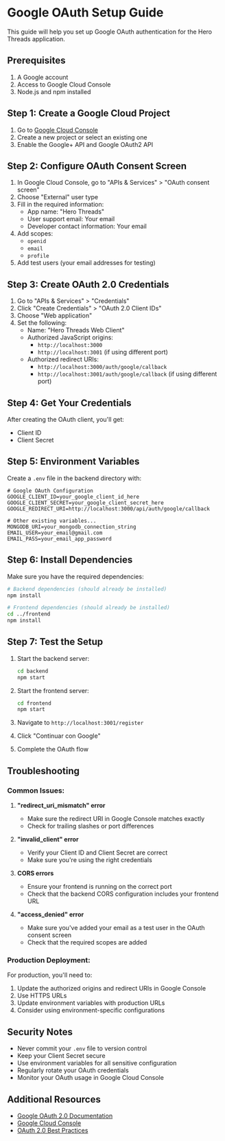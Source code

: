# Google OAuth Setup Guide

This guide will help you set up Google OAuth authentication for the Hero Threads application.

## Prerequisites

1. A Google account
2. Access to Google Cloud Console
3. Node.js and npm installed

## Step 1: Create a Google Cloud Project

1. Go to [Google Cloud Console](https://console.cloud.google.com/)
2. Create a new project or select an existing one
3. Enable the Google+ API and Google OAuth2 API

## Step 2: Configure OAuth Consent Screen

1. In Google Cloud Console, go to "APIs & Services" > "OAuth consent screen"
2. Choose "External" user type
3. Fill in the required information:
   - App name: "Hero Threads"
   - User support email: Your email
   - Developer contact information: Your email
4. Add scopes:
   - `openid`
   - `email`
   - `profile`
5. Add test users (your email addresses for testing)

## Step 3: Create OAuth 2.0 Credentials

1. Go to "APIs & Services" > "Credentials"
2. Click "Create Credentials" > "OAuth 2.0 Client IDs"
3. Choose "Web application"
4. Set the following:
   - Name: "Hero Threads Web Client"
   - Authorized JavaScript origins:
     - `http://localhost:3000`
     - `http://localhost:3001` (if using different port)
   - Authorized redirect URIs:
     - `http://localhost:3000/auth/google/callback`
     - `http://localhost:3001/auth/google/callback` (if using different port)

## Step 4: Get Your Credentials

After creating the OAuth client, you'll get:
- Client ID
- Client Secret

## Step 5: Environment Variables

Create a `.env` file in the backend directory with:

```env
# Google OAuth Configuration
GOOGLE_CLIENT_ID=your_google_client_id_here
GOOGLE_CLIENT_SECRET=your_google_client_secret_here
GOOGLE_REDIRECT_URI=http://localhost:3000/api/auth/google/callback

# Other existing variables...
MONGODB_URI=your_mongodb_connection_string
EMAIL_USER=your_email@gmail.com
EMAIL_PASS=your_email_app_password
```

## Step 6: Install Dependencies

Make sure you have the required dependencies:

```bash
# Backend dependencies (should already be installed)
npm install

# Frontend dependencies (should already be installed)
cd ../frontend
npm install
```

## Step 7: Test the Setup

1. Start the backend server:
   ```bash
   cd backend
   npm start
   ```

2. Start the frontend server:
   ```bash
   cd frontend
   npm start
   ```

3. Navigate to `http://localhost:3001/register`
4. Click "Continuar con Google"
5. Complete the OAuth flow

## Troubleshooting

### Common Issues:

1. **"redirect_uri_mismatch" error**
   - Make sure the redirect URI in Google Console matches exactly
   - Check for trailing slashes or port differences

2. **"invalid_client" error**
   - Verify your Client ID and Client Secret are correct
   - Make sure you're using the right credentials

3. **CORS errors**
   - Ensure your frontend is running on the correct port
   - Check that the backend CORS configuration includes your frontend URL

4. **"access_denied" error**
   - Make sure you've added your email as a test user in the OAuth consent screen
   - Check that the required scopes are added

### Production Deployment:

For production, you'll need to:

1. Update the authorized origins and redirect URIs in Google Console
2. Use HTTPS URLs
3. Update environment variables with production URLs
4. Consider using environment-specific configurations

## Security Notes

- Never commit your `.env` file to version control
- Keep your Client Secret secure
- Use environment variables for all sensitive configuration
- Regularly rotate your OAuth credentials
- Monitor your OAuth usage in Google Cloud Console

## Additional Resources

- [Google OAuth 2.0 Documentation](https://developers.google.com/identity/protocols/oauth2)
- [Google Cloud Console](https://console.cloud.google.com/)
- [OAuth 2.0 Best Practices](https://tools.ietf.org/html/rfc6819) 